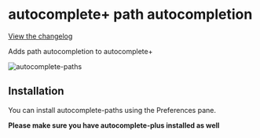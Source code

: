 # autocomplete+ path autocompletion

[View the changelog](https://github.com/saschagehlich/autocomplete-paths/blob/master/CHANGELOG.md)

Adds path autocompletion to autocomplete+

![autocomplete-paths]()

## Installation

You can install autocomplete-paths using the Preferences pane.

**Please make sure you have autocomplete-plus installed as well**
